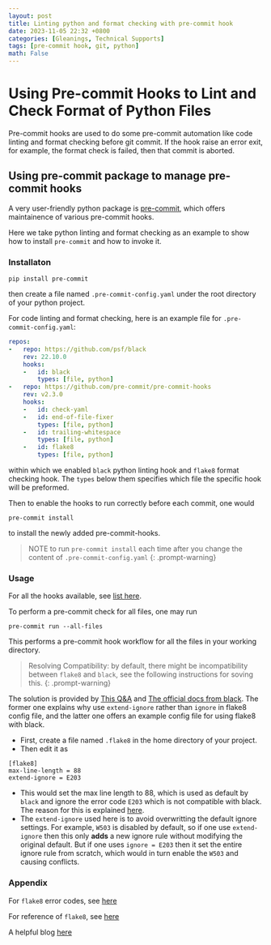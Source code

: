 ```yaml
---
layout: post
title: Linting python and format checking with pre-commit hook
date: 2023-11-05 22:32 +0800
categories: [Gleanings, Technical Supports]
tags: [pre-commit hook, git, python]
math: False
---
```

# Using Pre-commit Hooks to Lint and Check Format of Python Files

Pre-commit hooks are used to do some pre-commit automation
like code linting and format checking before git commit.
If the hook raise an error exit, for example, the format 
check is failed, then that commit is aborted.

## Using pre-commit package to manage pre-commit hooks

A very user-friendly python package is [pre-commit](https://pre-commit.com/),
which offers maintainence of various pre-commit hooks.

Here we take python linting and format checking as an example
to show how to install `pre-commit` and how to invoke it.

### Installaton

```console
pip install pre-commit
```

then create a file named `.pre-commit-config.yaml` under the 
root directory of your python project.

For code linting and format checking, here is an example file
for `.pre-commit-config.yaml`:

```yaml
repos:
-   repo: https://github.com/psf/black
    rev: 22.10.0
    hooks:
    -   id: black
        types: [file, python]
-   repo: https://github.com/pre-commit/pre-commit-hooks
    rev: v2.3.0
    hooks:
    -   id: check-yaml
    -   id: end-of-file-fixer
        types: [file, python]
    -   id: trailing-whitespace
        types: [file, python]
    -   id: flake8
        types: [file, python]
```

within which we enabled `black` python linting hook and 
`flake8` format checking hook. The `types` below them
specifies which file the specific hook will be preformed.

Then to enable the hooks to run correctly before each
commit, one would

```console
pre-commit install
```

to  install the newly added pre-commit-hooks.

> NOTE to run `pre-commit install` each time after you change
the content of `.pre-commit-config.yaml`
{: .prompt-warning}

### Usage

For all the hooks available, see [list here](https://pre-commit.com/hooks.html).

To perform a pre-commit check for all files, one may run

```console
pre-commit run --all-files
```

This performs a pre-commit hook workflow for all the files in your 
working directory.

> Resolving Compatibility: by default, there might be incompatibility
between `flake8` and `black`, see the following instructions for
soving this.
{: .prompt-warning}

The solution is provided by [This Q&A](https://stackoverflow.com/questions/68161741/python-black-formatter-conflict-with-rule-flake8-w503-in-vscode)
and [The official docs from black](https://github.com/psf/black/blob/06ccb88bf2bd35a4dc5d591bb296b5b299d07323/docs/guides/using_black_with_other_tools.md#flake8).
The former one explains why use `extend-ignore` rather than `ignore` in flake8
config file, and the latter one offers an example config file for using flake8
with black.

- First, create a file named `.flake8` in the home directory
of your project.
- Then edit it as

```
[flake8]
max-line-length = 88
extend-ignore = E203
```

- This would set the max line length to 88, which is used as default by
`black` and ignore the error code `E203` which is not compatible with
black. The reason for this is explained [here](https://github.com/psf/black/blob/06ccb88bf2bd35a4dc5d591bb296b5b299d07323/docs/guides/using_black_with_other_tools.md#flake8).
- The `extend-ignore` used here is to avoid overwritting
the default ignore settings. For example, `W503` is disabled by default, so
if one use `extend-ignore` then this only **adds** a new ignore rule without
modifying the original default. But if one uses `ignore = E203` then it set
the entire ignore rule from scratch, which would in turn enable the `W503`
and causing conflicts.

### Appendix

For `flake8` error codes, see [here](https://flake8.pycqa.org/en/latest/user/error-codes.html#)

For reference of `flake8`, see [here](https://flake8.pycqa.org/en/latest/index.html)

A helpful blog [here](https://ljvmiranda921.github.io/notebook/2018/06/21/precommits-using-black-and-flake8/)
